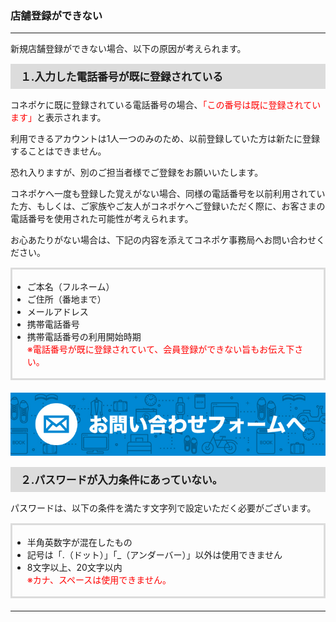 <h3>店舗登録ができない</h3>
<hr>

新規店舗登録ができない場合、以下の原因が考えられます。

<div style="padding: 7px 15px; margin-top: 15px; margin-bottom: 15px; border: 1px solid #dcdcdc; background-color: #dcdcdc; font-size: 120%">
<strong>１.入力した電話番号が既に登録されている</strong>
</div>

コネポケに既に登録されている電話番号の場合、<font color="#ff0000">「この番号は既に登録されています」</font>と表示されます。

利用できるアカウントは1人一つのみのため、以前登録していた方は新たに登録することはできません。

恐れ入りますが、別のご担当者様でご登録をお願いいたします。

コネポケへ一度も登録した覚えがない場合、同様の電話番号を以前利用されていた方、もしくは、ご家族やご友人がコネポケへご登録いただく際に、お客さまの電話番号を使用された可能性が考えられます。

お心あたりがない場合は、下記の内容を添えてコネポケ事務局へお問い合わせください。

<div style="padding: 3px 15px 3px 0px; margin-top: 15px; margin-bottom: 20px; border: 3px solid #dcdcdc;">
<ul>
<li>ご本名（フルネーム）</li>
<li>ご住所（番地まで）</li>
<li>メールアドレス</li>
<li>携帯電話番号</li>
<li>携帯電話番号の利用開始時期
<br>
<font color="#ff0000">※電話番号が既に登録されていて、会員登録ができない旨もお伝え下さい。
</font></li>
</ul>
</div>

[![mail](https://raw.githubusercontent.com/sendroidsFamily/useGuides/master/1.%E3%82%B3%E3%83%8D%E3%83%9D%E3%82%B1%E5%85%AC%E5%BC%8F%E3%82%AC%E3%82%A4%E3%83%89/%E5%88%9D%E3%82%81%E3%81%A6%E3%81%AE%E6%96%B9%E3%81%B8/images/mail1.jpg)](mailto:support@conepoke.com)

<div style="padding: 7px 15px; margin-top: 15px; margin-bottom: 15px; border: 1px solid #dcdcdc; background-color: #dcdcdc; font-size: 120%">
<strong>２.パスワードが入力条件にあっていない。</strong>
</div>

パスワードは、以下の条件を満たす文字列で設定いただく必要がございます。

<div style="padding: 3px 15px 3px 0px; margin-top: 15px; margin-bottom: 20px; border: 3px solid #dcdcdc;">
<ul>
<li>半角英数字が混在したもの</li>
<li>記号は「.（ドット）」「_（アンダーバー）」以外は使用できません</li>
<li>8文字以上、20文字以内<br>
<font color="#ff0000">※カナ、スペースは使用できません。</font></li>
</ul>
</div>

<hr>